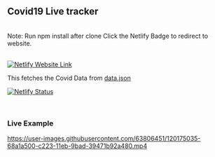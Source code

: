 ## Covid19 Live tracker
<br>
Note: Run npm install after clone Click the Netlify Badge to redirect to website.
<br>
<br>

[![Netlify Website Link](https://img.shields.io/badge/Netlify-00C7B7?style=for-the-badge&logo=netlify&logoColor=white)](https://covid19-api-vanilla.netlify.app/)

This fetches the Covid Data from [data.json](https://api.covid19india.org/data.json)

[![Netlify Status](https://api.netlify.com/api/v1/badges/70a13680-ad46-4522-9c5d-40ef5b379322/deploy-status)](https://app.netlify.com/sites/covid19-api-vanilla/deploys)

<br>

### Live Example


https://user-images.githubusercontent.com/63806451/120175035-68a1a500-c223-11eb-9bad-39471b92a480.mp4

